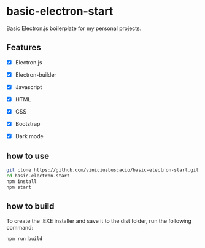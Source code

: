 # basic-electron-start
Basic Electron.js boilerplate for my personal projects. 

## Features
- [x] Electron.js
- [x] Electron-builder
- [x] Javascript
- [x] HTML
- [x] CSS
- [x] Bootstrap
- [x] Dark mode



## how to use
```bash
git clone https://github.com/viniciusbuscacio/basic-electron-start.git
cd basic-electron-start
npm install
npm start
```

## how to build
To create the .EXE installer and save it to the dist folder, run the following command:

```bash
npm run build
```





